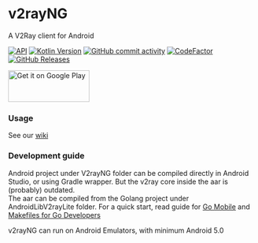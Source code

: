 # v2rayNG

A V2Ray client for Android

[![API](https://img.shields.io/badge/API-17%2B-yellow.svg?style=flat)](https://developer.android.com/about/versions/jelly-bean#android-4.2)
[![Kotlin Version](https://img.shields.io/badge/Kotlin-1.4.10-blue.svg)](https://kotlinlang.org)
[![GitHub commit activity](https://img.shields.io/github/commit-activity/m/2dust/v2rayNG)](https://github.com/2dust/v2rayNG/commits/master)
[![CodeFactor](https://www.codefactor.io/repository/github/2dust/v2rayng/badge)](https://www.codefactor.io/repository/github/2dust/v2rayng)
[![GitHub Releases](https://img.shields.io/github/downloads/2dust/v2rayNG/latest/total?logo=github)](https://github.com/2dust/v2rayNG/releases)

<a href="https://play.google.com/store/apps/details?id=com.v2ray.ang">
<img alt="Get it on Google Play" src="https://play.google.com/intl/en_us/badges/images/generic/en_badge_web_generic.png" width="165" height="64" />
</a>

### Usage

See our [wiki](https://github.com/2dust/v2rayNG/wiki)

### Development guide

Android project under V2rayNG folder can be compiled directly in Android Studio, or using Gradle wrapper. But the v2ray core inside the aar is (probably) outdated.  
The aar can be compiled from the Golang project under AndroidLibV2rayLite folder. For a quick start, read guide for [Go Mobile](https://github.com/golang/go/wiki/Mobile)
and [Makefiles for Go Developers](https://tutorialedge.net/golang/makefiles-for-go-developers/)

v2rayNG can run on Android Emulators, with minimum Android 5.0
